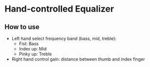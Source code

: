 # Hand-controlled Equalizer
## How to use
- Left hand select frequency band (bass, mid, treble):
    - Fist: Bass
    - Index up: Mid
    - Pinky up: Treble
- Right hand control gain: distance between thumb and index finger